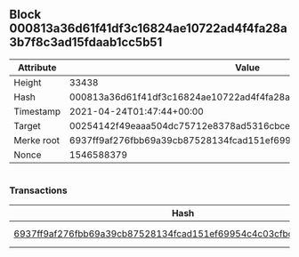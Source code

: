 ## Block 000813a36d61f41df3c16824ae10722ad4f4fa28a3b7f8c3ad15fdaab1cc5b51

Attribute | Value
--- | ---
Height | 33438
Hash | 000813a36d61f41df3c16824ae10722ad4f4fa28a3b7f8c3ad15fdaab1cc5b51
Timestamp | 2021-04-24T01:47:44+00:00
Target | 00254142f49eaaa504dc75712e8378ad5316cbcead634704b3734b6271167cc4
Merke root | 6937ff9af276fbb69a39cb87528134fcad151ef69954c4c03cfbdcf5c7d462e8
Nonce | 1546588379

```

```

### Transactions

Hash | Amount
--- | ---
[6937ff9af276fbb69a39cb87528134fcad151ef69954c4c03cfbdcf5c7d462e8](6937ff9af276fbb69a39cb87528134fcad151ef69954c4c03cfbdcf5c7d462e8.md) | 10.00000000 SKEPTI 

